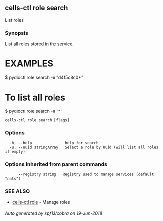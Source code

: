 ## cells-ctl role search

List roles

### Synopsis

List all roles stored in the service.
	
EXAMPLES
========
$ pydioctl role search -u "d4f5c8c0*"

# To list all roles  
$ pydioctl role search -u "*"	
	

```
cells-ctl role search [flags]
```

### Options

```
  -h, --help               help for search
  -u, --uuid stringArray   Select a role by Uuid (will list all roles if empty)
```

### Options inherited from parent commands

```
      --registry string   Registry used to manage services (default "nats")
```

### SEE ALSO

* [cells-ctl role](cells-ctl-role)	 - Manage roles

###### Auto generated by spf13/cobra on 19-Jun-2018
